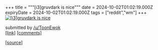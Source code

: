+++
title = """[i3]gruvdark is nice"""
date = 2024-10-02T01:02:19.000Z
expiryDate = 2024-10-02T01:02:19.000Z
tags = ["reddit","wm"]
+++
[![[i3]gruvdark is nice](https://b.thumbs.redditmedia.com/s-b70c8TvS9tCz2wgFBh8ra1Vx93sUsL1215dVnNWNU.jpg "[i3]gruvdark is nice")](https://www.reddit.com/r/unixporn/comments/1fu4839/i3gruvdark_is_nice/)

submitted by [/u/ToonEwok](https://www.reddit.com/user/ToonEwok)  
[\[link\]](https://www.reddit.com/gallery/1fu4839) [\[comments\]](https://www.reddit.com/r/unixporn/comments/1fu4839/i3gruvdark_is_nice/)

[[source]](https://www.reddit.com/r/unixporn/comments/1fu4839/i3gruvdark_is_nice/)

